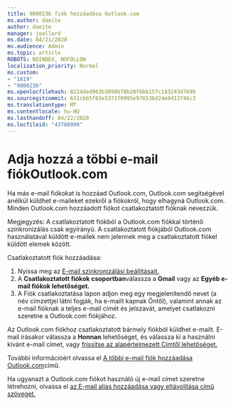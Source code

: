 ```yaml
---
title: 9000236 fiók hozzáadása Outlook.com
ms.author: daeite
author: daeite
manager: joallard
ms.date: 04/21/2020
ms.audience: Admin
ms.topic: article
ROBOTS: NOINDEX, NOFOLLOW
localization_priority: Normal
ms.custom:
- "1819"
- "9000236"
ms.openlocfilehash: 8224ded963b3098b78b20f6bb157c183243d769b
ms.sourcegitcommit: 631cbb5f03e5371f0995e976536d24e9d13746c3
ms.translationtype: MT
ms.contentlocale: hu-HU
ms.lasthandoff: 04/22/2020
ms.locfileid: "43760990"
---
```

# <a name="add-your-other-email-accounts-to-outlookcom"></a>Adja hozzá a többi e-mail fiókOutlook.com

Ha más e-mail fiókokat is hozzáad Outlook.com, Outlook.com segítségével anélkül küldhet e-maileket ezekről a fiókokról, hogy elhagyná Outlook.com. Minden Outlook.com hozzáadott fiókot csatlakoztatott fióknak nevezzük.

Megjegyzés: A csatlakoztatott fiókból a Outlook.com fiókkal történő szinkronizálás csak egyirányú. A csatlakoztatott fiókjából Outlook.com használatával küldött e-mailek nem jelennek meg a csatlakoztatott fiókel küldött elemek között.

Csatlakoztatott fiók hozzáadása:

1. Nyissa meg az [E-mail szinkronizálási beállításait.](https://go.microsoft.com/fwlink/?linkid=875264)
2. A **Csatlakoztatott fiókok csoportban**válassza a **Gmail** vagy az **Egyéb e-mail fiókok lehetőséget.**
3. A Fiók csatlakoztatása lapon adjon meg egy megjelenítendő nevet (a név címzettjei látni fogják, ha e-mailt kapnak Öntől), valamint annak az e-mail fióknak a teljes e-mail címét és jelszavát, amelyet csatlakozni szeretne a Outlook.com fiókjához.

Az Outlook.com fiókhoz csatlakoztatott bármely fiókból küldhet e-mailt. E-mail írásakor válassza a **Honnan** lehetőséget, és válassza ki a használni kívánt e-mail címet, vagy [frissítse az alapértelmezett Címtől lehetőséget.](https://go.microsoft.com/fwlink/?linkid=875264)

További információért olvassa el [A többi e-mail fiók hozzáadása Outlook.com](https://support.office.com/article/c5224df4-5885-4e79-91ba-523aa743f0ba?wt.mc_id=Office_Outlook_com_Alchemy)című.

Ha ugyanazt a Outlook.com fiókot használó új e-mail címet szeretne létrehozni, olvassa el [az E-mail alias hozzáadása vagy eltávolítása című szöveget.](https://support.office.com/article/459b1989-356d-40fa-a689-8f285b13f1f2?wt.mc_id=Office_Outlook_com_Alchemy)
